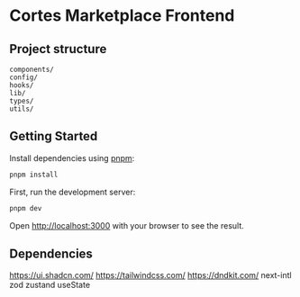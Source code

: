 # Cortes Marketplace Frontend

## Project structure

```plaintext
components/
config/
hooks/
lib/
types/
utils/
```

## Getting Started

Install dependencies using [pnpm](https://pnpm.io/):

```bash
pnpm install
```

First, run the development server:

```bash
pnpm dev
```

Open [http://localhost:3000](http://localhost:3000) with your browser to see the result.

## Dependencies

https://ui.shadcn.com/
https://tailwindcss.com/
https://dndkit.com/
next-intl
zod
zustand
useState
